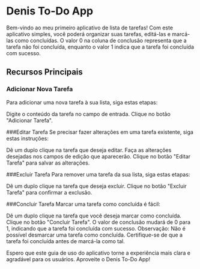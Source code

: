 # Denis To-Do App
Bem-vindo ao meu primeiro aplicativo de lista de tarefas! Com este aplicativo simples, você poderá organizar suas tarefas, editá-las e marcá-las como concluídas. O valor 0 na coluna de conclusão representa que a tarefa não foi concluída, enquanto o valor 1 indica que a tarefa foi concluída com sucesso.

## Recursos Principais

### Adicionar Nova Tarefa
Para adicionar uma nova tarefa à sua lista, siga estas etapas:

Digite o conteúdo da tarefa no campo de entrada.
Clique no botão "Adicionar Tarefa".

###Editar Tarefa
Se precisar fazer alterações em uma tarefa existente, siga estas instruções:

Dê um duplo clique na tarefa que deseja editar.
Faça as alterações desejadas nos campos de edição que aparecerão.
Clique no botão "Editar Tarefa" para salvar as alterações.

###Excluir Tarefa
Para remover uma tarefa da sua lista, siga estas etapas:

Dê um duplo clique na tarefa que deseja excluir.
Clique no botão "Excluir Tarefa" para confirmar a exclusão.

###Concluir Tarefa
Marcar uma tarefa como concluída é fácil:

Dê um duplo clique na tarefa que você deseja marcar como concluída.
Clique no botão "Concluir Tarefa".
O valor de conclusão mudará de 0 para 1, indicando que a tarefa foi concluída com sucesso.
Observação: Não é possível desmarcar uma tarefa como concluída. Certifique-se de que a tarefa foi concluída antes de marcá-la como tal.

Espero que este guia de uso do aplicativo torne a experiência mais clara e agradável para os usuários. Aproveite o Denis To-Do App!
